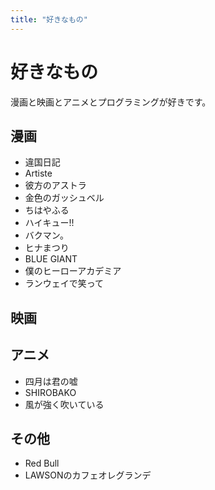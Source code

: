 ```yaml
---
title: "好きなもの"
---
```


# 好きなもの

漫画と映画とアニメとプログラミングが好きです。

## 漫画
- 違国日記
- Artiste
- 彼方のアストラ
- 金色のガッシュベル
- ちはやふる
- ハイキュー!!
- バクマン。
- ヒナまつり
- BLUE GIANT
- 僕のヒーローアカデミア
- ランウェイで笑って

## 映画

## アニメ
- 四月は君の嘘
- SHIROBAKO
- 風が強く吹いている

## その他
- Red Bull
- LAWSONのカフェオレグランデ
